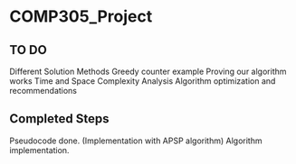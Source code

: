 # COMP305_Project

TO DO
-----------

Different Solution Methods
Greedy counter example
Proving our algorithm works
Time and Space Complexity Analysis
Algorithm optimization and recommendations

Completed Steps
-----------------
Pseudocode done. (Implementation with APSP algorithm)
Algorithm implementation.
